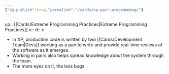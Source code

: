 ```yaml
---
{"dg-publish":true,"permalink":"/cards/xp-pair-programming/"}
---
```


up:: [[Cards/Extreme Programming Practices\|Extreme Programming Practices]] 
x:: 
d:: c


- ﻿﻿In XP, production code is written by two [[Cards/Development Team\|Devs]] working as a pair to write and provide real-time reviews of the software as it emerges.
- ﻿﻿Working in pairs also helps spread knowledge about the system through the team.
- The more eyes on it, the less bugs
